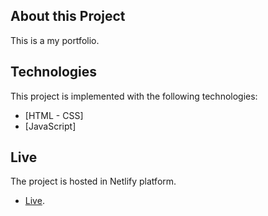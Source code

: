 ## About this Project

This is a my portfolio.

## Technologies

This project is implemented with the following technologies:

- [HTML - CSS]
- [JavaScript]

## Live

The project is hosted in Netlify platform.

- [Live](https://zisispatis.netlify.app/).
